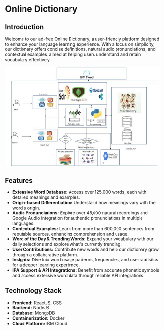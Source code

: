 # Online Dictionary

## Introduction
Welcome to our ad-free Online Dictionary, a user-friendly platform designed to enhance your language learning experience. With a focus on simplicity, our dictionary offers concise definitions, natural audio pronunciations, and contextual examples, aimed at helping users understand and retain vocabulary effectively.

![Architecture Diagram](https://github.com/samarsingh007/Online-Dictionary/blob/master/architecture.jpg)

## Features
- **Extensive Word Database:** Access over 125,000 words, each with detailed meanings and examples.
- **Origin-based Differentiation:** Understand how meanings vary with the word's origin.
- **Audio Pronunciations:** Explore over 45,000 natural recordings and Google Audio integration for authentic pronunciations in multiple languages.
- **Contextual Examples:** Learn from more than 600,000 sentences from reputable sources, enhancing comprehension and usage.
- **Word of the Day & Trending Words:** Expand your vocabulary with our daily selections and explore what's currently trending.
- **User Contributions:** Contribute new words and help our dictionary grow through a collaborative platform.
- **Insights:** Dive into word usage patterns, frequencies, and user statistics for a deeper learning experience.
- **IPA Support & API Integrations:** Benefit from accurate phonetic symbols and access extensive word data through reliable API integrations.

## Technology Stack
- **Frontend:** ReactJS, CSS
- **Backend:** NodeJS
- **Database:** MongoDB
- **Containerization:** Docker
- **Cloud Platform:** IBM Cloud

